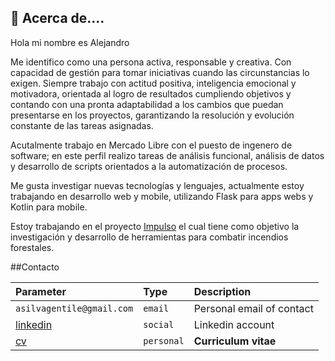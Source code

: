 ## 🚀 Acerca de....
Hola mi nombre es Alejandro

Me identifico como una persona activa, responsable y creativa. Con capacidad de gestión para tomar iniciativas cuando las circunstancias lo exigen. Siempre trabajo con actitud positiva, inteligencia emocional y motivadora, orientada al logro de resultados cumpliendo objetivos y contando con una pronta adaptabilidad a los cambios que puedan presentarse en los  proyectos, garantizando la resolución y evolución constante de las tareas asignadas. 

Acutalmente trabajo en Mercado Libre con el puesto de ingenero de software; en este perfil realizo tareas de análisis funcional, análisis de datos y desarrollo de scripts orientados a la automatización de procesos.

Me gusta investigar nuevas tecnologías y lenguajes, actualmente estoy trabajando en desarrollo web y mobile, utilizando Flask para apps webs y Kotlin para mobile.

Estoy trabajando en el proyecto [Impulso](https://github.com/ale-silva-gentile/impluso) el cual tiene como objetivo la investigación y desarrollo de herramientas para combatir incendios forestales.


##Contacto

 | Parameter | Type     | Description                       |
| :-------- | :------- | :-------------------------------- |
| `asilvagentile@gmail.com`      | `email` | Personal email of contact |
| [linkedin](https://www.linkedin.com/in/alejandro-m-silva-gentile)| `social` | Linkedin account |
| [cv](https://docs.google.com/document/d/1to8Z_fZcz_A68M2E2moMY2N3fizpWwaDNhGXDaFmosA/edit?usp=sharing)| `personal` | **Curriculum vitae** |

